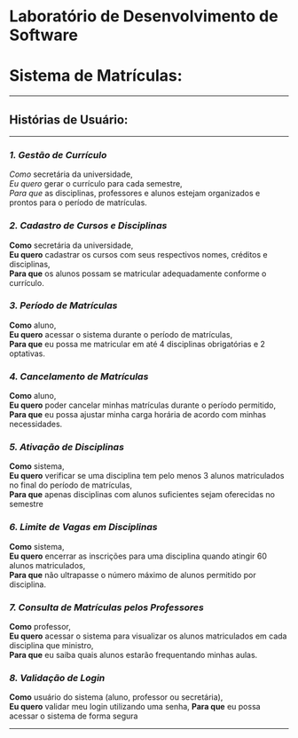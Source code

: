 # Laboratório de Desenvolvimento de Software

# Sistema de Matrículas: 

---


## Histórias de Usuário: 

---

### *1. Gestão de Currículo*

*Como* secretária da universidade,  
*Eu quero* gerar o currículo para cada semestre,  
*Para que* as disciplinas, professores e alunos estejam organizados e prontos para o período de matrículas.



### *2. Cadastro de Cursos e Disciplinas*

**Como** secretária da universidade,  
**Eu quero** cadastrar os cursos com seus respectivos nomes, créditos e disciplinas,  
**Para que** os alunos possam se matricular adequadamente conforme o currículo.


### *3. Período de Matrículas*

**Como** aluno,  
**Eu quero** acessar o sistema durante o período de matrículas,  
**Para que** eu possa me matricular em até 4 disciplinas obrigatórias e 2 optativas.

### *4. Cancelamento de Matrículas*

**Como** aluno,  
**Eu quero** poder cancelar minhas matrículas durante o período permitido,  
**Para que** eu possa ajustar minha carga horária de acordo com minhas necessidades.


### *5. Ativação de Disciplinas*

**Como** sistema,  
**Eu quero** verificar se uma disciplina tem pelo menos 3 alunos matriculados no final do período de matrículas,  
**Para que** apenas disciplinas com alunos suficientes sejam oferecidas no semestre


### *6. Limite de Vagas em Disciplinas*

**Como** sistema,  
**Eu quero** encerrar as inscrições para uma disciplina quando atingir 60 alunos matriculados,  
**Para que** não ultrapasse o número máximo de alunos permitido por disciplina.


### *7.  Consulta de Matrículas pelos Professores*

**Como** professor,  
**Eu quero**  acessar o sistema para visualizar os alunos matriculados em cada disciplina que ministro,   
**Para que** eu saiba quais alunos estarão frequentando minhas aulas.


### *8. Validação de Login*

**Como** usuário do sistema (aluno, professor ou secretária),  
**Eu quero** validar meu login utilizando uma senha,
**Para que** eu possa acessar o sistema de forma segura

---





